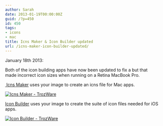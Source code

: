 ```yaml
---
author: Sarah
date: 2013-01-19T00:00:00Z
guid: /?p=450
id: 450
tags:
- icons
- mac
title: Icns Maker & Icon Builder updated
url: /icns-maker-icon-builder-updated/
---
```


January 18th 2013:

Both of the icon building apps have now been updated to fix a but that made incorrect icon sizes when running on a Retina MacBook Pro.

[ Icns Maker][1] uses your image to create an icns file for Mac apps.  

<a href="http://itunes.apple.com/app/icns-maker/id550942266?mt=12&uo=4" target="itunes_store"><img style="border: 0;" alt="Icns Maker - TrozWare" src="http://r.mzstatic.com/images/web/linkmaker/badge_macappstore-lrg.gif" /></a>

[Icon Builder][2] uses your image to create the suite of icon files needed for iOS apps.

<a href="http://itunes.apple.com/app/icon-builder/id552293482?mt=12&uo=4" target="itunes_store"><img style="border: 0;" alt="Icon Builder - TrozWare" src="http://r.mzstatic.com/images/web/linkmaker/badge_macappstore-lrg.gif" /></a>

 [1]: /icns-maker/ "Icns Maker"
 [2]: /icon-builder/ "Icon Builder"
